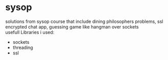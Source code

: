 ﻿# sysop
solutions from sysop course that include dining philosophers problems, ssl encrypted chat app, guessing game like hangman over sockets\
usefull Libraries i used:
* sockets
* threading
* ssl
